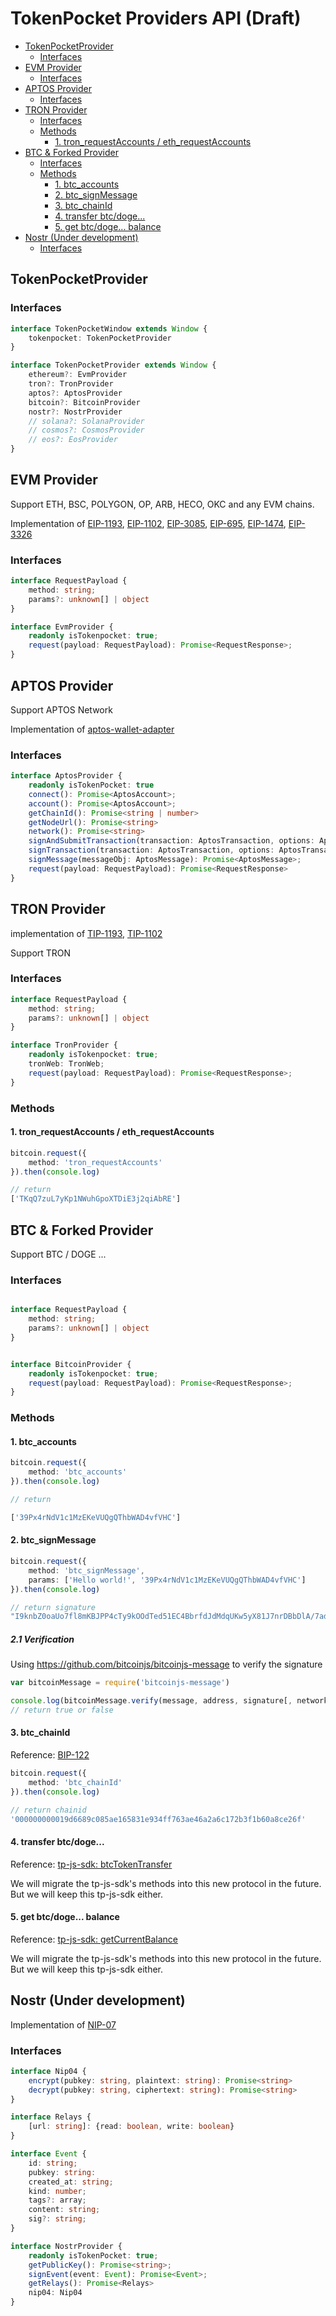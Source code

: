 # TokenPocket Providers API (Draft)

<!-- vscode-markdown-toc -->
* [TokenPocketProvider](#tokenpocketprovider)
    * [Interfaces](#interfaces)
* [EVM Provider](#evm-provider)
    * [Interfaces](#interfaces-1)
* [APTOS Provider](#aptos-provider)
    * [Interfaces](#interfaces-2)
* [TRON Provider](#tron-provider)
    * [Interfaces](#interfaces-3)
    * [Methods](#methods)
        * [1. tron_requestAccounts / eth_requestAccounts](#1.-tron_requestaccounts-/-eth_requestaccounts)
* [BTC & Forked Provider](#btc-&-forked-provider)
    * [Interfaces](#interfaces-4)
    * [Methods](#methods-1)
        * [1. btc_accounts](#1.-btc_accounts)
        * [2. btc_signMessage](#2.-btc_signmessage)
        * [3. btc_chainId](#3.-btc_chainid)
        * [4. transfer btc/doge...](#4.-transfer-btc/doge...)
        * [5. get btc/doge... balance](#5.-get-btc/doge...-balance)
* [Nostr (Under development)](#nostr-(under-development))
    * [Interfaces](#interfaces-5)

<!-- vscode-markdown-toc-config
	numbering=false
	autoSave=true
	/vscode-markdown-toc-config -->
<!-- /vscode-markdown-toc -->

## <a name='tokenpocketprovider'></a>TokenPocketProvider

### <a name='interfaces'></a>Interfaces

```typescript
interface TokenPocketWindow extends Window {
    tokenpocket: TokenPocketProvider
}

interface TokenPocketProvider extends Window {
    ethereum?: EvmProvider
    tron?: TronProvider
    aptos?: AptosProvider
    bitcoin?: BitcoinProvider
    nostr?: NostrProvider
    // solana?: SolanaProvider
    // cosmos?: CosmosProvider
    // eos?: EosProvider
}
```

## <a name='evm-provider'></a>EVM Provider

Support ETH, BSC, POLYGON, OP, ARB, HECO, OKC and any EVM chains.

Implementation of [EIP-1193](https://eips.ethereum.org/EIPS/eip-1193), [EIP-1102](https://eips.ethereum.org/EIPS/eip-1102), [EIP-3085](https://eips.ethereum.org/EIPS/eip-3085), [EIP-695](https://eips.ethereum.org/EIPS/eip-695), [EIP-1474](https://eips.ethereum.org/EIPS/eip-1474), [EIP-3326](https://eips.ethereum.org/EIPS/eip-3326)

### <a name='interfaces-1'></a>Interfaces

```typescript
interface RequestPayload {
    method: string;
    params?: unknown[] | object
}

interface EvmProvider {
    readonly isTokenpocket: true;
    request(payload: RequestPayload): Promise<RequestResponse>;
}

```


## <a name='aptos-provider'></a>APTOS Provider
Support APTOS Network


Implementation of [aptos-wallet-adapter](https://github.com/TP-Lab/aptos-wallet-adapter)

### <a name='interfaces-2'></a>Interfaces
```typescript
interface AptosProvider {
    readonly isTokenPocket: true
    connect(): Promise<AptosAccount>;
    account(): Promise<AptosAccount>;
    getChainId(): Promise<string | number>
    getNodeUrl(): Promise<string>
    network(): Promise<string>
    signAndSubmitTransaction(transaction: AptosTransaction, options: AptosTransactionOpt): Promise<AptosTransactionResponse>;
    signTransaction(transaction: AptosTransaction, options: AptosTransactionOpt): Promise<AptosSignedTransaction>;
    signMessage(messageObj: AptosMessage): Promise<AptosMessage>;
    request(payload: RequestPayload): Promise<RequestResponse>
}
```



## <a name='tron-provider'></a>TRON Provider

implementation of [TIP-1193](https://github.com/tronprotocol/tips/blob/master/tip-1193.md), [TIP-1102](https://github.com/tronprotocol/tips/blob/master/tip-1102.md)

Support TRON

### <a name='interfaces-3'></a>Interfaces
```typescript
interface RequestPayload {
    method: string;
    params?: unknown[] | object
}

interface TronProvider {
    readonly isTokenpocket: true;
    tronWeb: TronWeb;
    request(payload: RequestPayload): Promise<RequestResponse>;
}
```
### <a name='methods'></a>Methods

#### <a name='1.-tron_requestaccounts-/-eth_requestaccounts'></a>1. tron_requestAccounts / eth_requestAccounts

``` typescript
bitcoin.request({
    method: 'tron_requestAccounts'
}).then(console.log)

// return
['TKqQ7zuL7yKp1NWuhGpoXTDiE3j2qiAbRE']
```

## <a name='btc-&-forked-provider'></a>BTC & Forked Provider

Support BTC / DOGE ...

### <a name='interfaces-4'></a>Interfaces
```typescript

interface RequestPayload {
    method: string;
    params?: unknown[] | object
}


interface BitcoinProvider {
    readonly isTokenpocket: true;
    request(payload: RequestPayload): Promise<RequestResponse>;
}

```

### <a name='methods-1'></a>Methods

#### <a name='1.-btc_accounts'></a>1. btc_accounts

``` typescript
bitcoin.request({
    method: 'btc_accounts'
}).then(console.log)

// return

['39Px4rNdV1c1MzEKeVUQgQThbWAD4vfVHC']
```


#### <a name='2.-btc_signmessage'></a>2. btc_signMessage
```typescript
bitcoin.request({
    method: 'btc_signMessage',
    params: ['Hello world!', '39Px4rNdV1c1MzEKeVUQgQThbWAD4vfVHC']
}).then(console.log)

// return signature
"I9knbZ0oaUo7fl8mKBJPP4cTy9kOOdTed51EC4BbrfdJdMdqUKw5yX81J7nrDBbDlA/7adqhQr2Fdg8MRSbA1W8="
```

##### <a name='2.1-verification'></a>2.1 Verification

Using https://github.com/bitcoinjs/bitcoinjs-message to verify the signature

```typescript
var bitcoinMessage = require('bitcoinjs-message')

console.log(bitcoinMessage.verify(message, address, signature[, network.messagePrefix]))
// return true or false
```

#### <a name='3.-btc_chainid'></a>3. btc_chainId

Reference: [BIP-122](https://github.com/bitcoin/bips/blob/master/bip-0122.mediawiki)

``` typescript
bitcoin.request({
    method: 'btc_chainId'
}).then(console.log)

// return chainid 
'000000000019d6689c085ae165831e934ff763ae46a2a6c172b3f1b60a8ce26f'
```

#### <a name='4.-transfer-btc/doge...'></a>4. transfer btc/doge...

Reference: [tp-js-sdk: btcTokenTransfer](https://github.com/TP-Lab/tp-js-sdk#14.2-btctokentransfer)

We will migrate the tp-js-sdk's methods into this new protocol in the future. But we will keep this tp-js-sdk either.


#### <a name='5.-get-btc/doge...-balance'></a>5. get btc/doge... balance 

Reference: [tp-js-sdk: getCurrentBalance](https://github.com/TP-Lab/tp-js-sdk#141-getcurrentbalance)

We will migrate the tp-js-sdk's methods into this new protocol in the future. But we will keep this tp-js-sdk either.


## <a name='nostr-(under-development)'></a>Nostr (Under development)

Implementation of [NIP-07](https://github.com/nostr-protocol/nips/blob/master/07.md)

### <a name='interfaces-5'></a>Interfaces
```typescript
interface Nip04 {
    encrypt(pubkey: string, plaintext: string): Promise<string>
    decrypt(pubkey: string, ciphertext: string): Promise<string> 
}

interface Relays {
    [url: string]: {read: boolean, write: boolean}
}

interface Event {
    id: string;
    pubkey: string:
    created_at: string;
    kind: number;
    tags?: array;
    content: string;
    sig?: string; 
}

interface NostrProvider {
    readonly isTokenPocket: true;
    getPublicKey(): Promise<string>;
    signEvent(event: Event): Promise<Event>;
    getRelays(): Promise<Relays>
    nip04: Nip04
}
```






